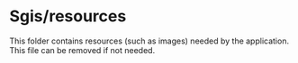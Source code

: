 # Sgis/resources

This folder contains resources (such as images) needed by the application. This file can
be removed if not needed.
